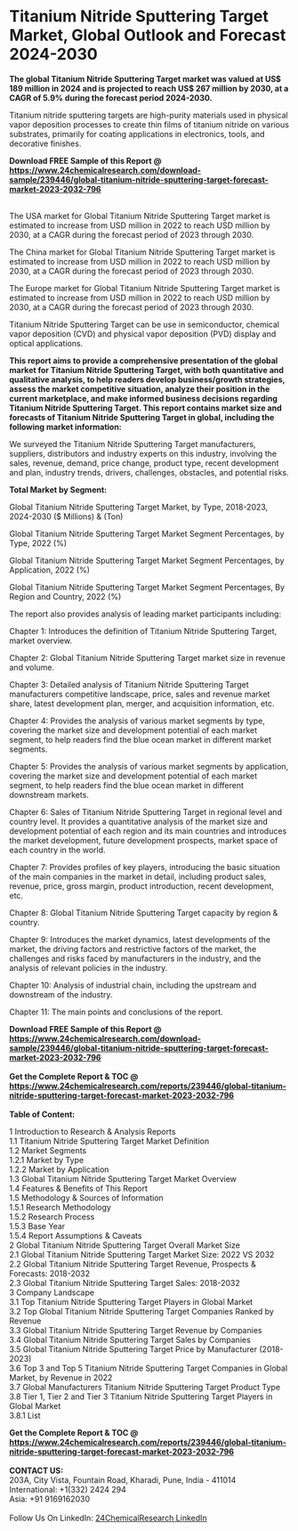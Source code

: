 <h1>Titanium Nitride Sputtering Target Market, Global Outlook and Forecast 2024-2030</h1><p><strong>The global Titanium Nitride Sputtering Target market was valued at US$ 189 million in 2024 and is projected to reach US$ 267 million by 2030, at a CAGR of 5.9% during the forecast period 2024-2030.</strong></p><p>
</p><p>Titanium nitride sputtering targets are high-purity materials used in physical vapor deposition processes to create thin films of titanium nitride on various substrates, primarily for coating applications in electronics, tools, and decorative finishes.</p><div><b>Download FREE Sample of this Report @ 
            <a href="https://www.24chemicalresearch.com/download-sample/239446/global-titanium-nitride-sputtering-target-forecast-market-2023-2032-796">
            https://www.24chemicalresearch.com/download-sample/239446/global-titanium-nitride-sputtering-target-forecast-market-2023-2032-796</a></b></div><br><p>
</p><p>The USA market for Global Titanium Nitride Sputtering Target market is estimated to increase from USD million in 2022 to reach USD million by 2030, at a CAGR during the forecast period of 2023 through 2030.</p><p>
</p><p>The China market for Global Titanium Nitride Sputtering Target market is estimated to increase from USD million in 2022 to reach USD million by 2030, at a CAGR during the forecast period of 2023 through 2030.</p><p>
</p><p>The Europe market for Global Titanium Nitride Sputtering Target market is estimated to increase from USD million in 2022 to reach USD million by 2030, at a CAGR during the forecast period of 2023 through 2030.</p><p>
</p><p>Titanium Nitride Sputtering Target can be use in semiconductor, chemical vapor deposition (CVD) and physical vapor deposition (PVD) display and optical applications.</p><p>
<strong>This report aims to provide a comprehensive presentation of the global market for Titanium Nitride Sputtering Target, with both quantitative and qualitative analysis, to help readers develop business/growth strategies, assess the market competitive situation, analyze their position in the current marketplace, and make informed business decisions regarding Titanium Nitride Sputtering Target. This report contains market size and forecasts of Titanium Nitride Sputtering Target in global, including the following market information:</strong></p><p>
</p><p>
We surveyed the Titanium Nitride Sputtering Target manufacturers, suppliers, distributors and industry experts on this industry, involving the sales, revenue, demand, price change, product type, recent development and plan, industry trends, drivers, challenges, obstacles, and potential risks.</p><p>
<strong>Total Market by Segment:</strong></p><p>
Global Titanium Nitride Sputtering Target Market, by Type, 2018-2023, 2024-2030 ($ Millions) &amp; (Ton)</p><p>
Global Titanium Nitride Sputtering Target Market Segment Percentages, by Type, 2022 (%)</p><p>
</p><p>
Global Titanium Nitride Sputtering Target Market Segment Percentages, by Application, 2022 (%)</p><p>
</p><p>
Global Titanium Nitride Sputtering Target Market Segment Percentages, By Region and Country, 2022 (%)</p><p>
</p><p>
</p><p></p><p>
The report also provides analysis of leading market participants including:</p><p>
</p><p>
</p><p>
Chapter 1: Introduces the definition of Titanium Nitride Sputtering Target, market overview.</p><p>
Chapter 2: Global Titanium Nitride Sputtering Target market size in revenue and volume.</p><p>
Chapter 3: Detailed analysis of Titanium Nitride Sputtering Target manufacturers competitive landscape, price, sales and revenue market share, latest development plan, merger, and acquisition information, etc.</p><p>
Chapter 4: Provides the analysis of various market segments by type, covering the market size and development potential of each market segment, to help readers find the blue ocean market in different market segments.</p><p>
Chapter 5: Provides the analysis of various market segments by application, covering the market size and development potential of each market segment, to help readers find the blue ocean market in different downstream markets.</p><p>
Chapter 6: Sales of Titanium Nitride Sputtering Target in regional level and country level. It provides a quantitative analysis of the market size and development potential of each region and its main countries and introduces the market development, future development prospects, market space of each country in the world.</p><p>
Chapter 7: Provides profiles of key players, introducing the basic situation of the main companies in the market in detail, including product sales, revenue, price, gross margin, product introduction, recent development, etc.</p><p>
Chapter 8: Global Titanium Nitride Sputtering Target capacity by region &amp; country.</p><p>
Chapter 9: Introduces the market dynamics, latest developments of the market, the driving factors and restrictive factors of the market, the challenges and risks faced by manufacturers in the industry, and the analysis of relevant policies in the industry.</p><p>
Chapter 10: Analysis of industrial chain, including the upstream and downstream of the industry.</p><p>
Chapter 11: The main points and conclusions of the report.</p><div><b>Download FREE Sample of this Report @ 
            <a href="https://www.24chemicalresearch.com/download-sample/239446/global-titanium-nitride-sputtering-target-forecast-market-2023-2032-796">
            https://www.24chemicalresearch.com/download-sample/239446/global-titanium-nitride-sputtering-target-forecast-market-2023-2032-796</a></b></div><br><div><b>Get the Complete Report & TOC @ 
            <a href="https://www.24chemicalresearch.com/reports/239446/global-titanium-nitride-sputtering-target-forecast-market-2023-2032-796">
            https://www.24chemicalresearch.com/reports/239446/global-titanium-nitride-sputtering-target-forecast-market-2023-2032-796</a></b></div><br>
            <b>Table of Content:</b><p>1 Introduction to Research & Analysis Reports<br />
    1.1 Titanium Nitride Sputtering Target Market Definition<br />
    1.2 Market Segments<br />
        1.2.1 Market by Type<br />
        1.2.2 Market by Application<br />
    1.3 Global Titanium Nitride Sputtering Target Market Overview<br />
    1.4 Features & Benefits of This Report<br />
    1.5 Methodology & Sources of Information<br />
        1.5.1 Research Methodology<br />
        1.5.2 Research Process<br />
        1.5.3 Base Year<br />
        1.5.4 Report Assumptions & Caveats<br />
2 Global Titanium Nitride Sputtering Target Overall Market Size<br />
    2.1 Global Titanium Nitride Sputtering Target Market Size: 2022 VS 2032<br />
    2.2 Global Titanium Nitride Sputtering Target Revenue, Prospects & Forecasts: 2018-2032<br />
    2.3 Global Titanium Nitride Sputtering Target Sales: 2018-2032<br />
3 Company Landscape<br />
    3.1 Top Titanium Nitride Sputtering Target Players in Global Market<br />
    3.2 Top Global Titanium Nitride Sputtering Target Companies Ranked by Revenue<br />
    3.3 Global Titanium Nitride Sputtering Target Revenue by Companies<br />
    3.4 Global Titanium Nitride Sputtering Target Sales by Companies<br />
    3.5 Global Titanium Nitride Sputtering Target Price by Manufacturer (2018-2023)<br />
    3.6 Top 3 and Top 5 Titanium Nitride Sputtering Target Companies in Global Market, by Revenue in 2022<br />
    3.7 Global Manufacturers Titanium Nitride Sputtering Target Product Type<br />
    3.8 Tier 1, Tier 2 and Tier 3 Titanium Nitride Sputtering Target Players in Global Market<br />
        3.8.1 List</p><div><b>Get the Complete Report & TOC @ 
            <a href="https://www.24chemicalresearch.com/reports/239446/global-titanium-nitride-sputtering-target-forecast-market-2023-2032-796">
            https://www.24chemicalresearch.com/reports/239446/global-titanium-nitride-sputtering-target-forecast-market-2023-2032-796</a></b></div><br><b>CONTACT US:</b><br>
            203A, City Vista, Fountain Road, Kharadi, Pune, India - 411014<br>
            International: +1(332) 2424 294<br>
            Asia: +91 9169162030 <br><br>
            Follow Us On LinkedIn: <a href="https://www.linkedin.com/company/24chemicalresearch/">24ChemicalResearch LinkedIn</a>